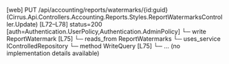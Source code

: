 [web] PUT /api/accounting/reports/watermarks/{id:guid}  (Cirrus.Api.Controllers.Accounting.Reports.Styles.ReportWatermarksController.Update)  [L72–L78] status=200 [auth=Authentication.UserPolicy,Authentication.AdminPolicy]
  └─ write ReportWatermark [L75]
    └─ reads_from ReportWatermarks
  └─ uses_service IControlledRepository<ReportWatermark>
    └─ method WriteQuery [L75]
      └─ ... (no implementation details available)

